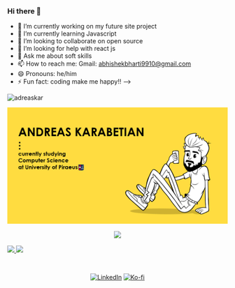 ### Hi there 👋

- 🔭 I’m currently working on my future site project
- 🌱 I’m currently learning Javascript
- 👯 I’m looking to collaborate on open source
- 🤔 I’m looking for help with react js
- 💬 Ask me about soft skills
- 📫 How to reach me: Gmail: abhishekbharti9910@gmail.com
- 😄 Pronouns: he/him
- ⚡ Fun fact: coding make me happy!!
-->
<img src="https://komarev.com/ghpvc/?username=adreaskar&color=yellow&style=flat-square" alt="adreaskar" />
 

![me](https://github.com/adreaskar/adreaskar/blob/master/resources/1.jpg?raw=true)

<p align="center">
  <img src="https://freshidea.com/jonah/app/typing-svg/?lines=Web%20development%2Fdesign;Interested%20in%20UI%2FUX;Always%20learning%20new%20things&center=true&width=380&height=50&color=ffdc40">
</p>

<p>
<a href="https://github.com/Abhishekbharti9910">
  <img height="180em" src = "https://github-readme-stats.vercel.app/api/top-langs/?username=Abhishekbharti9910&theme=buefy&layout=compact&title_color=ffffff&bg_color=151515&text_color=FFFEFE">
 <img height="180em" src="https://github-readme-stats.vercel.app/api?username=Abhishekbharti9910&&show_icons=true&title_color=ffffff&icon_color=ffdc40&text_color=ffffff&bg_color=151515">
</a>
</p>

<br>

<p align="center">
  <a href="https://www.linkedin.com/in/abhishek-bharti-711a751b1"><img alt="LinkedIn" title="LinkedIn" src="https://img.shields.io/badge/-LinkedIn-blue?style=for-the-badge&logo=Linkedin&logoColor=white"/></a>
  <a href="https://ko-fi.com/Abhishekbharti9910"><img alt="Ko-fi" title="Buy me a coffee" src="https://img.shields.io/badge/-Support-FF5E5B?style=for-the-badge&logo=ko-fi&logoColor=white"/></a>
</p>
